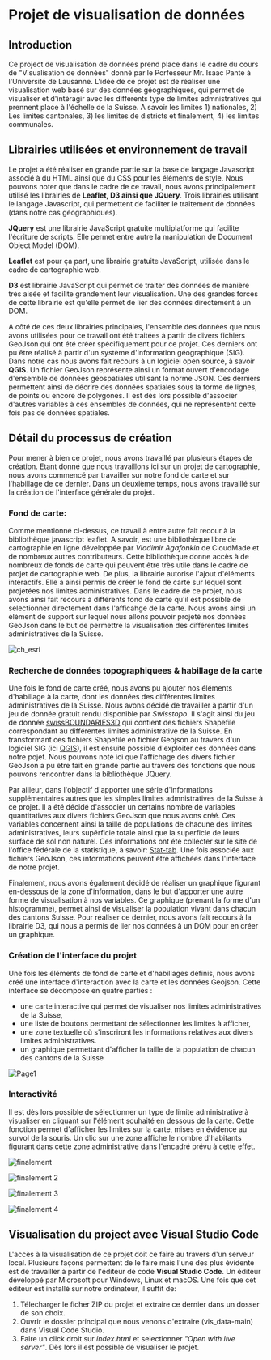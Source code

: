 # Projet de visualisation de données

## Introduction                                                                 

Ce project de visualisation de données prend place dans le cadre du cours de "Visualisation de données" donné par le Porfesseur Mr. Isaac Pante à l'Université de Lausanne.
L'idée de ce projet est de réaliser une visualisation web basé sur des données géographiques, qui permet de visualiser et d'intéragir avec les différents type de limites
admnistratives qui prennent place à l'échelle de la Suisse. A savoir les limites 1) nationales, 2) Les limites cantonales, 3) les limites de districts et finalement, 4) les limites communales.


## Librairies utilisées et environnement de travail

Le projet a été réaliser en grande partie sur la base de langage Javascript associé à du HTML ainsi que du CSS pour les éléments de style. Nous pouvons noter que dans le cadre de ce travail, nous avons principalement utilisé les librairies de __Leaflet, D3 ainsi que JQuery__. Trois librairies utilisant le langage Javascript, qui permettent de faciliter le traitement de données (dans notre cas géographiques).

__JQuery__ est une librairie JavaScript gratuite multiplatforme qui facilite l'écriture de scripts. Elle permet entre autre la manipulation de Document Object Model (DOM). 

__Leaflet__ est pour ça part, une librairie gratuite JavaScript, utilisée dans le cadre de cartographie web.

__D3__ est librairie JavaScript qui permet de traiter des données de manière très aisée et facilite grandement leur visualisation. Une des grandes forces de cette librairie est qu'elle permet de lier des données directement à un DOM.

A côté de ces deux librairies principales, l'ensemble des données que nous avons utilisées pour ce travail ont été traitées à partir de divers fichiers GeoJson qui ont été créer spécifiquement pour ce projet. Ces derniers ont pu être réalisé à partir d'un système d'information géographique (SIG). Dans notre cas nous avons fait recours à un logiciel open source, à savoir __QGIS__. 
Un fichier GeoJson représente ainsi un format ouvert d'encodage d'ensemble de données géospatiales utilisant la norme JSON. Ces derniers permettent ainsi de décrire des données spatiales sous la forme de lignes, de points ou encore de polygones. Il est dès lors possible d'associer d'autres variables à ces ensembles de données, qui ne représentent cette fois pas de données spatiales.


## Détail du processus de création

Pour mener à bien ce projet, nous avons travaillé par plusieurs étapes de création. Etant donné que nous travaillons ici sur un projet de cartographie, nous avons commencé par travailler sur notre fond de carte et sur l'habillage de ce dernier. Dans un deuxième temps, nous avons travaillé sur la création de l'interface générale du projet.


### Fond de carte: 

Comme mentionné ci-dessus, ce travail à entre autre fait recour à la bibliothèque javascript leaflet. A savoir, est une bibliothèque libre de cartographie en ligne développée par _Vladimir Agafonkin_ de CloudMade et de nombreux autres contributeurs. Cette bibliothèque donne accès à de nombreux de fonds de carte qui peuvent être très utile dans le cadre de projet de cartographie web. De plus, la librairie autorise l'ajout d'éléments interactifs. Elle a ainsi permis de créer le fond de carte sur lequel sont projetées nos limites administratives.
Dans le cadre de ce projet, nous avons ainsi fait recours à différents fond de carte qu'il est possible de selectionner directement dans l'afficahge de la carte. Nous avons ainsi un élément de support sur lequel nous allons pouvoir projeté nos données GeoJson dans le but de permettre la visualisation des différentes limites administratives de la Suisse. 

![ch_esri](https://user-images.githubusercontent.com/81638170/148357329-06e40d3d-6615-4fc8-ad14-881efc3f9b9e.JPG)


### Recherche de données topographiquees & habillage de la carte

Une fois le fond de carte créé, nous avons pu  ajouter nos éléments d'habillage à la carte, dont les données des différentes limites administratives de la Suisse. Nous avons décidé de travailler à partir d'un jeu de donnée gratuit rendu disponible par _Swisstopo_. Il s'agit ainsi du jeu de donnée [swissBOUNDARIES3D](https://www.swisstopo.admin.ch/fr/geodata/landscape/boundaries3d.html) qui contient des fichiers Shapefile correspondant au différentes limites administrative de la Suisse. En transformant ces fichiers Shapefile en fichier Geojson au travers d'un logiciel SIG (ici [QGIS](https://www.qgis.org/fr/site/)), il est ensuite possible d'exploiter ces données dans notre pojet. Nous pouvons noté ici que l'affichage des divers fichier GeoJson a pu être fait en grande partie au travers des fonctions que nous pouvons rencontrer dans la bibliothèque JQuery.

Par ailleur, dans l'objectif d'apporter une série d'informations supplémentaires autres que les simples limites admnistratives de la Suisse à ce projet. Il a été décidé d'associer un certains nombre de variables quantitatives aux divers fichiers GeoJson que nous avons créé. Ces  variables concernent ainsi la taille de populations de chacune des limites administratives, leurs supérficie totale ainsi que la superficie de leurs surface de sol non naturel. Ces informations ont été collecter sur le site de l'office fédérale de la statistique, à savoir: [Stat-tab](https://www.bfs.admin.ch/bfs/fr/home/services/recherche/stat-tab-donnees-interactives.html). Une fois associée aux fichiers GeoJson, ces informations peuvent être affichées dans l'interface de notre projet.

Finalement, nous avons également décidé de réaliser un graphique figurant en-dessous de la zone d'information, dans le but d'apporter une autre forme de visualisation à nos variables. Ce graphique (prenant la forme d'un histogramme), permet ainsi de visualiser la population vivant dans chacun des cantons Suisse. Pour réaliser ce dernier, nous avons fait recours à la librairie D3, qui nous a permis de lier nos données à un DOM pour en créer un graphique. 


### Création de l'interface du projet 

Une fois les éléments de fond de carte et d'habillages définis, nous avons créé une interface d'interaction avec la carte et les données Geojson. Cette interface se décompose en quatre parties :

-  une carte interactive qui permet de visualiser nos limites administratives de la Suisse,	
-  une liste de boutons permettant de sélectionner les limites à afficher,
-  une zone textuelle où s'inscriront les informations relatives aux divers limites administratives.
-  un graphique permettant d'afficher la taille de la population de chacun des cantons de la Suisse

![Page1](https://user-images.githubusercontent.com/81638170/172373243-16aac99f-0d73-433a-8240-ba34d90b2c27.png)


### Interactivité 
Il est dès lors possible de sélectionner un type de limite administrative à visualiser en cliquant sur l'élément souhaité en dessous de la carte. Cette fonction permet d'afficher les limites sur la carte, mises en évidence au survol de la souris. Un clic sur une zone affiche le nombre d'habitants figurant dans cette zone administrative dans l'encadré prévu à cette effet.

![finalement](https://user-images.githubusercontent.com/81638170/171653537-f5366db8-d88b-424d-a8eb-9293b7637397.png)

![finalement 2](https://user-images.githubusercontent.com/81638170/171653587-266fed85-43cd-465f-82d6-4406b594bb74.png)

![finalement 3](https://user-images.githubusercontent.com/81638170/171653622-406f9010-3d60-490e-ade5-ab702acd9c68.png)

![finalement 4](https://user-images.githubusercontent.com/81638170/171653648-c0d17ee8-7a11-42ff-a192-446dbfbc81ef.png)



## Visualisation du project avec **Visual Studio Code**

L'accès à la visualisation de ce projet doit ce faire au travers d'un serveur local. Plusieurs façons permettent de le faire mais l'une des plus évidente est de travailler à partir de l'éditeur de code **Visual Studio Code**. Un éditeur développé par Microsoft pour Windows, Linux et macOS. Une fois que cet éditeur est installé sur notre ordinateur, il suffit de: 

  1. Télecharger le ficher ZIP du projet et extraire ce dernier dans un dosser de son choix.
  2. Ouvrir le dossier principal que nous venons d'extraire (vis_data-main) dans Visual Code Studio.
  3. Faire un click droit sur _index.html_ et selectionner _"Open with live server"_. Dès lors il est possible de visualiser le projet.






